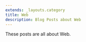 ```yaml
---
extends: _layouts.category
title: Web
description: Blog Posts about Web
---
```


These posts are all about Web.